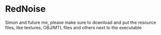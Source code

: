 # RedNoise

Simon and future me, please make sure to download and put the resource files, like textures, OBJ/MTL files and others next to the executable